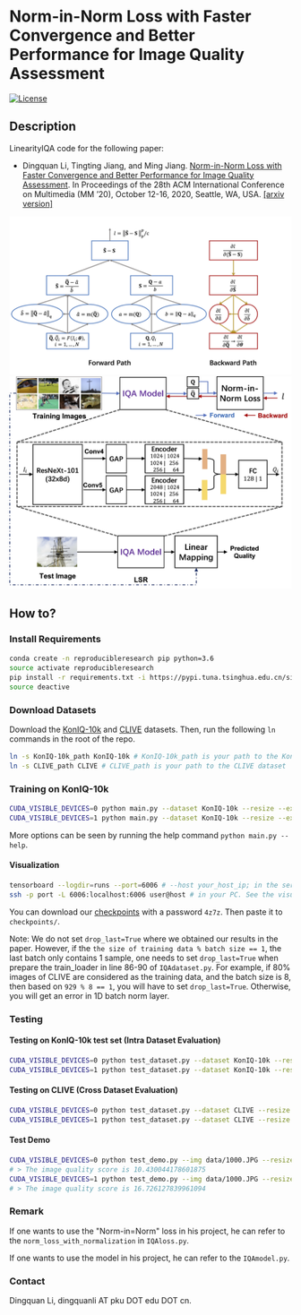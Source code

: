 # Norm-in-Norm Loss with Faster Convergence and Better Performance for Image Quality Assessment
[![License](https://img.shields.io/github/license/mashape/apistatus.svg?maxAge=2592000)](License)

## Description
LinearityIQA code for the following paper:

- Dingquan Li, Tingting Jiang, and Ming Jiang. [Norm-in-Norm Loss with Faster Convergence and Better Performance for Image Quality Assessment](). In Proceedings of the 28th ACM International Conference on Multimedia (MM ’20), October 12-16, 2020, Seattle, WA, USA. [[arxiv version]](https://arxiv.org/abs/2008.03889)

![Norm-in-Norm Loss](norm-in-norm-loss.jpg)
![Framework](framework.jpg)

## How to?
### Install Requirements
```bash
conda create -n reproducibleresearch pip python=3.6
source activate reproducibleresearch
pip install -r requirements.txt -i https://pypi.tuna.tsinghua.edu.cn/simple
source deactive
```

### Download Datasets
Download the [KonIQ-10k](http://database.mmsp-kn.de/koniq-10k-database.html) and [CLIVE](https://live.ece.utexas.edu/research/ChallengeDB/index.html) datasets. Then, run the following `ln` commands in the root of the repo.
```bash
ln -s KonIQ-10k_path KonIQ-10k # KonIQ-10k_path is your path to the KonIQ-10k dataset
ln -s CLIVE_path CLIVE # CLIVE_path is your path to the CLIVE dataset
```

### Training on KonIQ-10k
```bash
CUDA_VISIBLE_DEVICES=0 python main.py --dataset KonIQ-10k --resize --exp_id 0 --lr 1e-4 -bs 8 -e 30 --ft_lr_ratio 0.1 --arch resnext101_32x8d --loss_type Lp --p 1 --q 2 > exp_id=0-resnext101_32x8d-p=1-q=2-664x498.log 2>&1 & # The saved checkpoint is copied and renamed as "p1q2.pth". 
CUDA_VISIBLE_DEVICES=1 python main.py --dataset KonIQ-10k --resize --exp_id 0 --lr 1e-4 -bs 8 -e 30 --ft_lr_ratio 0.1 --arch resnext101_32x8d --loss_type Lp --p 1 --q 2 --alpha 1 0.1 > exp_id=0-resnext101_32x8d-p=1-q=2-alpha=1,0.1-664x498.log 2>&1 & # The saved checkpoint is copied and renamed as "p1q2plus0.1variant.pth"
```
More options can be seen by running the help command `python main.py --help`.
#### Visualization
```bash
tensorboard --logdir=runs --port=6006 # --host your_host_ip; in the server (host:port)
ssh -p port -L 6006:localhost:6006 user@host # in your PC. See the visualization in your PC
```

You can download our [checkpoints](https://pan.baidu.com/s/1MRamimHWX8F-SOQ_QsIrvg) with a password `4z7z`. Then paste it to `checkpoints/`.

Note: We do not set `drop_last=True` where we obtained our results in the paper. However, if the `the size of training data % batch size == 1`, the last batch only contains 1 sample, one needs to set `drop_last=True` when prepare the train_loader in line 86-90 of `IQAdataset.py`. For example, if 80% images of CLIVE are considered as the training data, and the batch size is 8, then based on `929 % 8 == 1`, you will have to set `drop_last=True`. Otherwise, you will get an error in 1D batch norm layer.

### Testing
#### Testing on KonIQ-10k test set (Intra Dataset Evaluation)
```bash
CUDA_VISIBLE_DEVICES=0 python test_dataset.py --dataset KonIQ-10k --resize --arch resnext101_32x8d --trained_model_file checkpoints/p1q2.pth
CUDA_VISIBLE_DEVICES=1 python test_dataset.py --dataset KonIQ-10k --resize --arch resnext101_32x8d --trained_model_file checkpoints/p1q2plus0.1variant.pth
```
#### Testing on CLIVE (Cross Dataset Evaluation)
```bash
CUDA_VISIBLE_DEVICES=0 python test_dataset.py --dataset CLIVE --resize --arch resnext101_32x8d --trained_model_file checkpoints/p1q2.pth
CUDA_VISIBLE_DEVICES=1 python test_dataset.py --dataset CLIVE --resize --arch resnext101_32x8d --trained_model_file checkpoints/p1q2plus0.1variant.pth
```
#### Test Demo
```bash
CUDA_VISIBLE_DEVICES=0 python test_demo.py --img data/1000.JPG --resize --arch resnext101_32x8d --trained_model_file checkpoints/p1q2.pth
# > The image quality score is 10.430044178601875
CUDA_VISIBLE_DEVICES=1 python test_demo.py --img data/1000.JPG --resize --arch resnext101_32x8d --trained_model_file checkpoints/p1q2plus0.1variant.pth
# > The image quality score is 16.726127839961094
```

### Remark
If one wants to use the "Norm-in=Norm" loss in his project, he can refer to the `norm_loss_with_normalization` in `IQAloss.py`.

If one wants to use the model in his project, he can refer to the `IQAmodel.py`.

### Contact
Dingquan Li, dingquanli AT pku DOT edu DOT cn.
